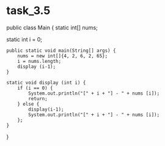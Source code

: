 # task_3.5

public class Main {
   static int[] nums;
   
   static int i = 0;


    public static void main(String[] args) {
        nums = new int[]{4, 2, 6, 2, 65};
        i = nums.length;
        display (i-1);
    }

    static void display (int i) {
        if (i == 0) {
            System.out.println("[" + i + "] - " + nums [i]);
            return;
        } else {
            display(i-1);
            System.out.println("[" + i + "] - " + nums [i]);
        };
    }
}
